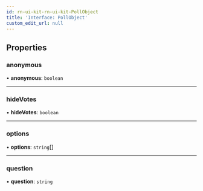 ```yaml
---
id: rn-ui-kit-rn-ui-kit-PollObject
title: 'Interface: PollObject'
custom_edit_url: null
---
```


## Properties

### anonymous

• **anonymous**: `boolean`

___

### hideVotes

• **hideVotes**: `boolean`

___

### options

• **options**: `string`[]

___

### question

• **question**: `string`


<head>
	<title>React Native UI Kit Interface: PollObject</title>
	<meta name="description" content="Explore Dyte's React Native Poll Object Interface documentation to seamlessly integrate and manage polls within your React Native application."/>
</head>
